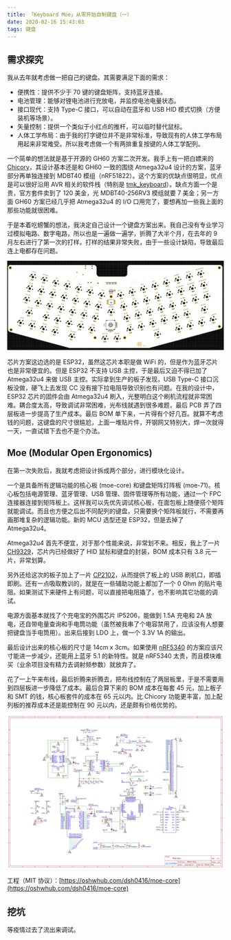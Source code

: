 ```yaml
---
title: 「Keyboard Moe」从零开始自制键盘（一）
date: 2020-02-16 15:43:03
tags: 键盘
---
```


## 需求探究

我从去年就考虑做一把自己的键盘。其需要满足下面的需求：

- 便携性：提供不少于 70 键的键盘矩阵，支持蓝牙连接。
- 电池管理：能够对锂电池进行充放电，并监控电池电量状态。
- 接口现代：支持 Type-C 接口，可以自动在蓝牙和 USB HID 模式切换（方便装机等场景）。
- 矢量控制：提供一个类似于小红点的推杆，可以临时替代鼠标。
- 人体工学布局：由于我的打字键位并不是非常标准，导致现有的人体工学布局用起来非常难受。所以我考虑做一个有两排重复按键的人体工学配列。

一个简单的想法就是基于开源的 GH60 方案二次开发。我手上有一把白嫖来的 [Chicory](https://help.ydkb.io/doku.php?id=en:keyboards:chicory)，其设计基本还是和 GH60 一致的围绕 Atmega32u4 设计的方案，蓝牙部分再单独连接到 MDBT40 模组（nRF51822）。这个方案的优缺点很明显，优点是可以很好沿用 AVR 相关的软件栈（特别是 [tmk_keyboard](https://github.com/tmk/tmk_keyboard)）。缺点方面一个是贵，官方套件卖到了 120 美金，光 MDBT40-256RV3 模组就要 7 美金；另一方面 GH60 方案已经几乎把 Atmega32u4 的 I/O 口用完了，要想再加一些我上面的那些功能就很困难。

于是本着吃螃蟹的想法，我决定自己设计一个键盘方案出来。我自己没有专业学习过模拟电路、数字电路，所以也是一遍做一遍学，折腾了大半个月，在去年的 9 月左右进行了第一次的打样。打样的结果非常失败，由于一些设计缺陷，导致最后连上电都存在问题。

![第一版设计图](/static/pcb-moe-legacy.jpg)

芯片方案这边选的是 ESP32，虽然这芯片本职是做 WiFi 的，但是作为蓝牙芯片也是非常便宜的。但是 ESP32 不支持 USB 主控，于是最后又迫不得已加了 Atmega32u4 来做 USB 主控。实际拿到生产的板子发现，USB Type-C 接口沉板没做，硬飞上去发现 CC 没有接下拉电阻导致识别也有问题。在我的设计中，ESP32 芯片的固件会由 Atmega32u4 刷入，光整明白这个刷机流程就非常困难。耦合度太高，导致调试非常困难，光布线就遇到很多难题，最后 PCB 弄了四层板进一步提高了生产成本。最后 BOM 单下来，一片得有个好几百。就算不考虑钱的问题，这键盘的尺寸很尴尬，上面一堆贴片件，开钢网又特别大，焊一次就得一天，一直试错下去也不是个办法。

## Moe (Modular Open Ergonomics)

在第一次失败后，我就考虑把设计拆成两个部分，进行模块化设计。

一个是具备所有逻辑功能的核心板 (moe-core) 和键盘矩阵灯阵板 (moe-71)。核心板包括电源管理、蓝牙管理、USB 管理、固件管理等所有功能，通过一个 FPC 连接器连接到矩阵板上。这样我可以先优先调试核心板，在面包板上随便搭个矩阵就能调试。而且也方便之后出不同配列的键盘，只需要换个矩阵板就行，不需要再画那堆复杂的逻辑功能。新的 MCU 选型还是 ESP32，但是去掉了 Atmega32u4。

Atmega32u4 首先不便宜，对于那个性能来说，非常划不来。相反，我上了一片 [CH9329](http://www.wch.cn/products/CH9329.html)，芯片内已经做好了 HID 鼠标和键盘的封装，BOM 成本只有 3.8 元一片，非常划算。

另外还给这次的板子加上了一片 [CP2102](https://www.silabs.com/products/development-tools/software/usb-to-uart-bridge-vcp-drivers)，从而提供了板上的 USB 刷机口，即插即刷。还有一点吸取教训的，就是在一些辅助功能上都加了一个 0 Ohm 的贴片电阻。如果测试下来硬件上有问题，可以直接把电阻撬了，也不影响其它功能的调试。

电源方面基本就找了个充电宝的外围芯片 IP5206，能做到 1.5A 充电和 2A 放电，还自带电量查询和手电筒功能（虽然被我串了个电容禁用了，应该没有人想要把键盘当手电筒用）。出来后接到 LDO 上，做一个 3.3V 1A 的输出。

最后设计出来的核心板的尺寸是 14cm x 3cm。如果使用 [nRF5340](https://www.nordicsemi.com/Products/Low-power-short-range-wireless/nRF5340) 的方案应该尺寸能进一步减少，还能用上蓝牙 5.1 的新特性。就是 nRF5340 太贵，而且模块难买（业余项目没有精力去调射频参数）就放弃了。

花了一上午来布线，最后折腾来折腾去，把布线控制在了两层板里，于是不需要用到四层板进一步降低了成本。最后合算下来的 BOM 成本在每套 45 元，加上板子和 SMT 的钱，核心板套件的成本在 65 元以内。比 Chicory 功能更丰富，加上配列板的推荐成本还是能控制在 90 元以内，还是颇有价格优势的。

![电路图](/static/moe-core-feb.png)

工程（MIT 协议）：[https://oshwhub.com/dsh0416/moe-core](https://oshwhub.com/dsh0416/moe-core)

## 挖坑

等疫情过去了流出来调试。
